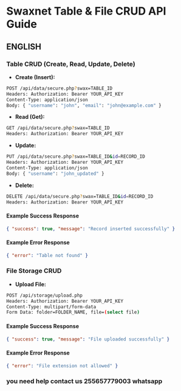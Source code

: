# Swaxnet Table & File CRUD API Guide

## ENGLISH

### Table CRUD (Create, Read, Update, Delete)
- **Create (Insert):**
```bash
POST /api/data/secure.php?swax=TABLE_ID
Headers: Authorization: Bearer YOUR_API_KEY
Content-Type: application/json
Body: { "username": "john", "email": "john@example.com" }
```
- **Read (Get):**
```bash
GET /api/data/secure.php?swax=TABLE_ID
Headers: Authorization: Bearer YOUR_API_KEY
```
- **Update:**
```bash
PUT /api/data/secure.php?swax=TABLE_ID&id=RECORD_ID
Headers: Authorization: Bearer YOUR_API_KEY
Content-Type: application/json
Body: { "username": "john_updated" }
```
- **Delete:**
```bash
DELETE /api/data/secure.php?swax=TABLE_ID&id=RECORD_ID
Headers: Authorization: Bearer YOUR_API_KEY
```

#### Example Success Response
```json
{ "success": true, "message": "Record inserted successfully" }
```
#### Example Error Response
```json
{ "error": "Table not found" }
```

### File Storage CRUD
- **Upload File:**
```bash
POST /api/storage/upload.php
Headers: Authorization: Bearer YOUR_API_KEY
Content-Type: multipart/form-data
Form Data: folder=FOLDER_NAME, file=(select file)
```

#### Example Success Response
```json
{ "success": true, "message": "File uploaded successfully" }
```
#### Example Error Response
```json
{ "error": "File extension not allowed" }
```
### you need help contact us 255657779003 whatsapp
